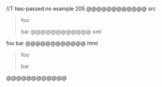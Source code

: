 //T has-passed:no
example 205
@@@@@@@@@@@@ src
> foo
>
> bar
@@@@@@@@@@@@ xml
<?xml version="1.0" encoding="UTF-8"?>
<!DOCTYPE document SYSTEM "CommonMark.dtd">
<document xmlns="http://commonmark.org/xml/1.0">
  <block_quote>
    <paragraph>
      <text>foo</text>
    </paragraph>
    <paragraph>
      <text>bar</text>
    </paragraph>
  </block_quote>
</document>
@@@@@@@@@@@@ html
<blockquote>
<p>foo</p>
<p>bar</p>
</blockquote>
@@@@@@@@@@@@
